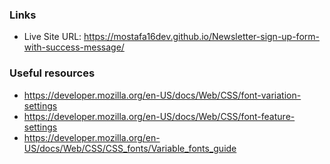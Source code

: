 ### Links

- Live Site URL: https://mostafa16dev.github.io/Newsletter-sign-up-form-with-success-message/


### Useful resources
  - https://developer.mozilla.org/en-US/docs/Web/CSS/font-variation-settings
  - https://developer.mozilla.org/en-US/docs/Web/CSS/font-feature-settings
  - https://developer.mozilla.org/en-US/docs/Web/CSS/CSS_fonts/Variable_fonts_guide
    
   

